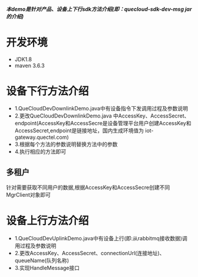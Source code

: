 ###### **本demo是针对产品、设备上下行sdk方法介绍(即：quecloud-sdk-dev-msg jar的介绍)**
# 开发环境
- JDK1.8
- maven 3.6.3
# 设备下行方法介绍
- 1.QueCloudDevDownlinkDemo.java中有设备指令下发调用过程及参数说明
- 2.更改QueCloudDevDownlinkDemo.java 中AccessKey、AccessSecret、endpoint(AccessKey和AccessSecre是设备管理平台用户创建AccessKey和AccessSecret,endpoint是链接地址，国内生成环境值为 iot-gateway.quectel.com)
- 3.根据每个方法的参数说明替换方法中的参数
- 4.执行相应的方法即可
## 多租户
针对需要获取不同用户的数据,根据AccessKey和AccessSecre创建不同MgrClient对象即可

# 设备上行方法介绍
- 1.QueCloudDevUplinkDemo.java中有设备上行(即:从rabbitmq接收数据)调用过程及参数说明
- 2.更改AccessKey、AccessSecret、connectionUrl(连接地址)、queueName(队列名称)
- 3.实现HandleMessage接口